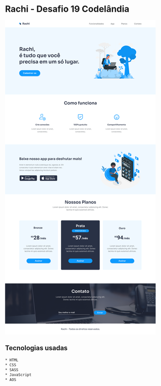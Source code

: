 # Rachi - Desafio 19 Codelândia

![Design Desktop](./assets/design/rachidesktop.png)

## Tecnologias usadas
    * HTML
    * CSS
    * SASS
    * JavaScript
    * AOS

